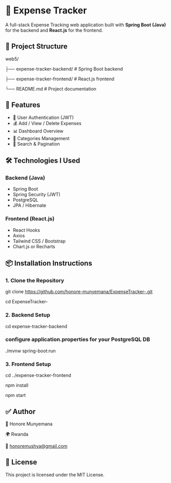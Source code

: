 # 💸 Expense Tracker

A full-stack Expense Tracking web application built with **Spring Boot (Java)** for the backend and **React.js** for the frontend.

## 📁 Project Structure

web5/

├── expense-tracker-backend/ # Spring Boot backend

├── expense-tracker-frontend/ # React.js frontend

└── README.md # Project documentation

## 🚀 Features

- 🔐 User Authentication (JWT)
- 💰 Add / View / Delete Expenses
- 📊 Dashboard Overview
- 📂 Categories Management
- 🔎 Search & Pagination

## 🛠️ Technologies  I Used

### Backend (Java)

- Spring Boot
- Spring Security (JWT)
- PostgreSQL
- JPA / Hibernate

### Frontend (React.js)

- React Hooks
- Axios
- Tailwind CSS / Bootstrap
- Chart.js or Recharts


## 📦 Installation Instructions

### 1. Clone the Repository

git clone https://github.com/honore-munyemana/ExpenseTracker-.git

cd ExpenseTracker-

### 2. Backend Setup

cd expense-tracker-backend

### configure application.properties for your PostgreSQL DB
./mvnw spring-boot:run

### 3. Frontend Setup

cd ../expense-tracker-frontend

npm install

npm start

## ✅ Author

👤 Honore Munyemana

🌍 Rwanda

📧 honoremushya@gmail.com

## 📝 License
This project is licensed under the MIT License.


